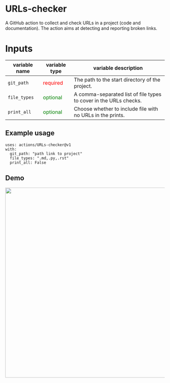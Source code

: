 # URLs-checker

A GitHub action to collect and check URLs in a project (code and documentation).
The action aims at detecting and reporting broken links.

# Inputs

| variable name | variable type                                |      variable description                                        |
|---------------|----------------------------------------------|------------------------------------------------------------------|
| `git_path`    | <span style="color:red"> required </span>    | The path to the start directory of the project.                  |
| `file_types`  | <span style="color:green"> optional </span>  | A comma-separated list of file types to cover in the URLs checks.|
| `print_all`   | <span style="color:green"> optional </span>  | Choose whether to include file with no URLs in the prints.       |

## Example usage

```
uses: actions/URLs-checker@v1
with:
  git_path: "path link to project"
  file_types: ".md,.py,.rst"
  print_all: False
```

## Demo

<img src="demo.gif" width="1100" height="600" />
